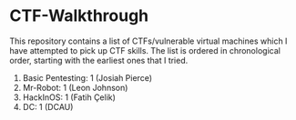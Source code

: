 # CTF-Walkthrough
This repository contains a list of CTFs/vulnerable virtual machines which I have attempted to pick up CTF skills. The list is ordered in chronological order, starting with the earliest ones that I tried.

1. Basic Pentesting: 1 (Josiah Pierce)
2. Mr-Robot: 1 (Leon Johnson)
3. HackInOS: 1 (Fatih Çelik)
4. DC: 1 (DCAU)